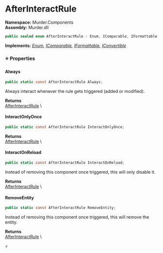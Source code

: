 # AfterInteractRule

**Namespace:** Murder.Components \
**Assembly:** Murder.dll

```csharp
public sealed enum AfterInteractRule : Enum, IComparable, IFormattable, IConvertible
```

**Implements:** _[Enum](https://learn.microsoft.com/en-us/dotnet/api/System.Enum?view=net-7.0), [IComparable](https://learn.microsoft.com/en-us/dotnet/api/System.IComparable?view=net-7.0), [IFormattable](https://learn.microsoft.com/en-us/dotnet/api/System.IFormattable?view=net-7.0), [IConvertible](https://learn.microsoft.com/en-us/dotnet/api/System.IConvertible?view=net-7.0)_

### ⭐ Properties
#### Always
```csharp
public static const AfterInteractRule Always;
```

Always interact whenever the rule gets triggered (added or modified).

**Returns** \
[AfterInteractRule](../..//Murder/Components/AfterInteractRule.html) \
#### InteractOnlyOnce
```csharp
public static const AfterInteractRule InteractOnlyOnce;
```

**Returns** \
[AfterInteractRule](../..//Murder/Components/AfterInteractRule.html) \
#### InteractOnReload
```csharp
public static const AfterInteractRule InteractOnReload;
```

Instead of removing this component once triggered, this will only disable it.

**Returns** \
[AfterInteractRule](../..//Murder/Components/AfterInteractRule.html) \
#### RemoveEntity
```csharp
public static const AfterInteractRule RemoveEntity;
```

Instead of removing this component once triggered, this will remove the entity.

**Returns** \
[AfterInteractRule](../..//Murder/Components/AfterInteractRule.html) \


⚡